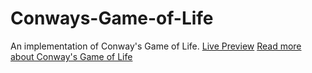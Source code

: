 # Conways-Game-of-Life
An implementation of Conway's Game of Life.
[Live Preview](https://obsessive-coder.github.io/Conways-Game-of-Life/)
[Read more about Conway's Game of Life](https://en.wikipedia.org/wiki/Conway%27s_Game_of_Life)
